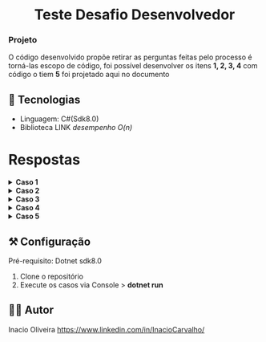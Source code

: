 ##
<h1 align="center">
Teste Desafio Desenvolvedor
</h1>

### Projeto
O código desenvolvido propõe retirar as perguntas feitas pelo processo é torná-las escopo de código,
foi possível desenvolver os itens **1, 2, 3, 4** com código o tiem **5** foi projetado aqui no documento

## 🥷 Tecnologias

- Linguagem: C#(Sdk8.0) 
- Biblioteca LINK *desempenho O(n)*


## 
<h1>Respostas</h1>

<details>
    <summary><b>Caso 1</b></summary>
<h2>Resposta: 77</h2>
</details>

<details>
    <summary><b>Caso 2</b></summary>
<h2><p>
    Resposta:<p>
    Próximo elemento de a): 9<p>
    Próximo elemento de b): 128<p>
    Próximo elemento de c): 49<p>
    Próximo elemento de d): 100<p>
    Próximo elemento de e): 13<p>
    Próximo elemento de f): 20
</h2>
</details> 

<details>
    <summary><b>Caso 3</b></summary>
<h2><p>
    Resposta:<p>
    Menor faturamento do ano: 1500<p>
    Maior faturamento do ano: 2500<p>
    Número de dias com faturamento acima da média anual: 4
</h2>
</details>

<details>
    <summary><b>Caso 4</b></summary>

<h2>Modelo lógico Banco de dados:</h2>

    +--------------------------------------------------------------------+
       Clientes      Telefones       TiposTelefone      Estados
    +-----------+  +------------+   +--------------+   +--------+
    | PK id     |  | PK id      |   | PK id        |   | PK id  |
    | nome      |  | numero     |   | descricao    |   | sigla  |
    | estado_id |  | tipo_id    |   |              |   | nome   |
    +-----------+  | cliente_id |   |              |   +--------+
                   +------------+   +--------------+       
    +--------------------------------------------------------------------+

<h2>Relacionamentos</h2>

    Clientes -< Telefones -- Clientes tem um relacionamento de um para muitos com Telefones
    (Um cliente pode ter vários telefones)

    Telefones >- TiposTelefone -- Telefones tem um relacionamento de muitos para um com TiposTelefone 
    (Cada telefone tem um tipo de telefone)

    Clientes >- Estados -- Clientes tem um relacionamento de muitos para um com Estados
    (Cada cliente está associado a um estado)

<h2>SQL</h2>
 buscar o código, razão social (nome) e os telefones de todos os clientes do estado de São Paulo (código “SP”):
    
    SELECT 
    c.id_cliente, 
    c.nome_cliente, 
    t.numero AS telefone

    FROM 
        Clientes c
    JOIN 
        Telefones t ON c.id_cliente = t.id_cliente
    JOIN 
        Estados e ON c.estado_id = e.id_estado
    WHERE 
        e.sigla_estado = 'SP';

</details>

<details>
    <summary><b>Caso 5</b></summary>
    
<h2><p>
    Resposta:<p>
    Tempo de encontro sem pedágio: 0.74 horas<p>
    Tempo de atraso total do carro devido aos pedágios: 0.25 horas<p>
    Tempo total de viagem do carro até o ponto de encontro: 0.99 horas<p>
    Distância percorrida pelo carro até o ponto de encontro: 66.18 km<p>
    Distância percorrida pelo caminhão até o ponto de encontro: 58.82 km
</h2>
</details>

##

## ⚒️ Configuração
Pré-requisito: Dotnet sdk8.0
1. Clone o repositório
2. Execute os casos via Console > **dotnet run**

## 👩‍💻 Autor
Inacio Oliveira
https://www.linkedin.com/in/InacioCarvalho/